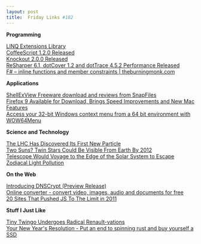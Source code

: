 ```yaml
---
layout: post
title:  Friday Links #182
---
```

**Programming**

[LINQ Extensions Library](http://linqlib.codeplex.com/)   
[CoffeeScript 1.2.0 Released](http://javascriptweekly.us1.list-manage.com/track/click?u=0618f6a79d6bb9675f313ceb2&id=eea9e08237&e=735c650877)   
[Knockout 2.0.0 Released](http://javascriptweekly.us1.list-manage.com/track/click?u=0618f6a79d6bb9675f313ceb2&id=f84a4035a7&e=735c650877)   
[ReSharper 6.1, dotCover 1.2 and dotTrace 4.5.2 Performance Released](http://blogs.jetbrains.com/dotnet/2011/12/christmas-is-here-resharper-61-dotcover-12-and-dottrace-452-released/)   
[F# – inline functions and member constraints | theburningmonk.com](http://theburningmonk.com/2011/12/f-inline-functions-and-member-constraints/)

**Applications**

[ShellExView Freeware download and reviews from SnapFiles](http://webattack.com/get/shellexview.html)   
[Firefox 9 Available for Download, Brings Speed Improvements and New Mac Features](http://lifehacker.com/5869509/firefox-9-available-for-download-brings-speed-improvements-and-new-mac-features)   
[Access your 32-bit Windows context menu from a 64 bit environment with WOW64Menu](http://feedproxy.google.com/~r/Freewaregeniuscom/~3/tBfB7ElvvFc/)

**Science and Technology**

[The LHC Has Discovered Its First New Particle](http://www.popsci.com/science/article/2011-12/lhc-discovers-its-first-new-particle)   
[Two Suns? Twin Stars Could Be Visible From Earth By 2012](https://www.stumbleupon.com/su/1gE3dA/www.redicecreations.com/article.php?id=13970/)   
[Telescope Would Voyage to the Edge of the Solar System to Escape Zodiacal Light Pollution](http://www.popsci.com/technology/article/2011-12/proposed-telescope-would-hitchhike-outer-solar-system-escape-local-light-pollution)

**On the Web**

[Introducing DNSCrypt (Preview Release)](http://www.opendns.com/technology/dnscrypt/)   
[Online converter - convert video, images, audio and documents for free](https://www.stumbleupon.com/su/AtR9Sw/www.online-convert.com/)   
[20 Sites That Pushed JS To The Limit in 2011](http://javascriptweekly.us1.list-manage.com/track/click?u=0618f6a79d6bb9675f313ceb2&id=dd0b4fc273&e=735c650877)

**Stuff I Just Like**

[Tiny Twingo Undergoes Radical Renault-vations](http://www.wired.com/autopia/2011/12/tiny-twingo-undergoes-radical-renault-vations/)   
[Your New Year's Resolution - Put an end to spinning rust and buy yourself a SSD](http://feedproxy.google.com/~r/ScottHanselman/~3/sPGlDb2d56w/YourNewYearsResolutionPutAnEndToSpinningRustAndBuyYourselfASSD.aspx)

